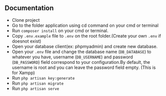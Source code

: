 
## Documentation

- Clone project
- Go to the folder application using cd command on your cmd or terminal
- Run `composer install` on your cmd or terminal.
- Copy `.env.example` file to `.env` on the root folder.(Create your own `.env` if doesnot exist)
- Open your database client(ex: phpmyadmin) and create new database.
- Open your `.env` file and change the database name (`DB_DATABASE`) to whatever you have, username (`DB_USERNAME`) and password (`DB_PASSWORD`) field correspond to your configuration.By default, the username is root and you can leave the password field empty. (This is for Xampp)
- Run `php artisan key:generate`
- Run `php artisan migrate`
- Run `php artisan serve`
